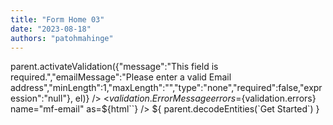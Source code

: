 ```yaml
---
title: "Form Home 03"
date: "2023-08-18"
authors: "patohmahinge"
---
```


 parent.activateValidation({"message":"This field is required.","emailMessage":"Please enter a valid Email address","minLength":1,"maxLength":"","type":"none","required":false,"expression":"null"}, el)} /> <${validation.ErrorMessage} errors=${validation.errors} name="mf-email" as=${html\`\`} /> ${ parent.decodeEntities(\`Get Started\`) }
